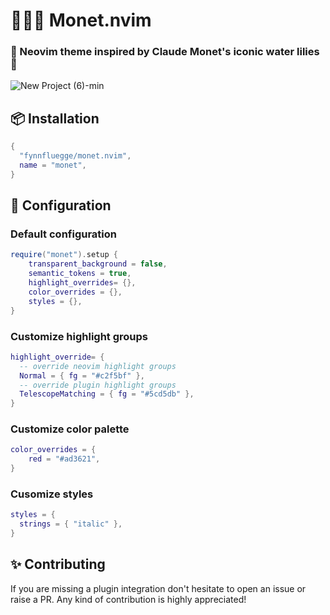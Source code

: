 # 👨‍🎨🎨 Monet.nvim

### 🪻 Neovim theme inspired by Claude Monet's iconic water lilies 🪻


![New Project (6)-min](https://github.com/fynnfluegge/monet.nvim/assets/16321871/ab16d2dc-68fc-46b5-8551-16030bba4886)


## 📦 Installation

```lua
{
  "fynnfluegge/monet.nvim",
  name = "monet",
}

```

## 🔧 Configuration

### Default configuration

```lua
require("monet").setup {
    transparent_background = false,
    semantic_tokens = true,
    highlight_overrides= {},
    color_overrides = {},
    styles = {},
}

```

### Customize highlight groups

```lua
highlight_override= {
  -- override neovim highlight groups
  Normal = { fg = "#c2f5bf" },
  -- override plugin highlight groups
  TelescopeMatching = { fg = "#5cd5db" },
}
```

### Customize color palette

```lua
color_overrides = {
    red = "#ad3621",
}
```

### Cusomize styles

```lua
styles = {
  strings = { "italic" },
}
```

## ✨ Contributing

If you are missing a plugin integration don't hesitate to open an issue or raise a PR.
Any kind of contribution is highly appreciated!
